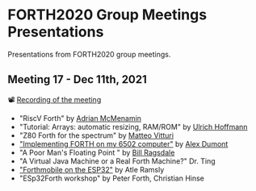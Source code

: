 # FORTH2020 Group Meetings Presentations

Presentations from FORTH2020 group meetings.

## Meeting 17 - Dec 11th, 2021

📽 [Recording of the meeting](https://www.youtube.com/watch?v=hjeyjLjj5nc)

* "RiscV Forth" by [Adrian McMenamin](https://github.com/mcmenaminadrian)
* "Tutorial: Arrays: automatic resizing, RAM/ROM" by [Ulrich Hoffmann](https://github.com/uho)
* "Z80 Forth for the spectrum" by [Matteo Vitturi](https://github.com/mattsteeldue)
* ["Implementing FORTH on my 6502 computer"](https://github.com/adumont/hb6502/tree/main/forth/presentation) by [Alex Dumont](https://github.com/adumont)
* "A Poor Man's Floating Point " by [Bill Ragsdale](https://github.com/BillRagsdale)
* "A Virtual Java Machine or a Real Forth Machine?" Dr. Ting
* ["Forthmobile on the ESP32"](https://esp32forth.forth2020.org/projects-2/autonomous-rover-forthmobile) by Atle Ramsly 
* "ESp32Forth workshop" by Peter Forth, Christian Hinse
